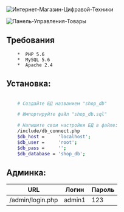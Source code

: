 ![Интернет-Магазин-Цифравой-Техники](https://user-images.githubusercontent.com/54973796/218538717-bf8f688b-e53a-421f-b31d-1ca4ffb60496.png)

![Панель-Управления-Товары](https://user-images.githubusercontent.com/54973796/218539170-b80576bc-abf8-48ca-bd1e-6d64c08f9ab6.png)


## Требования

        *  PHP 5.6
        *  MySQL 5.6
        *  Apache 2.4

## Установка:

```bash
    
    # Создайте БД названием "shop_db"

    # Импортируйте файл "shop_db.sql"

    # Напишите свои настройки БД в файле:
    /include/db_connect.php
    $db_host =     'localhost';
    $db_user =     'root';
    $db_pass =     '';
    $db_database = 'shop_db';

```

## Админка:

<table>
        <thead>
            <th>URL</th>
            <th>Логин</th>
            <th>Пароль</th>
        </thead>
    <tbody>
        <tr> 
            <td> /admin/login.php </td>
            <td>admin1</td>
            <td> 123 </td>
        </tr>
    </tbody>
</table>

